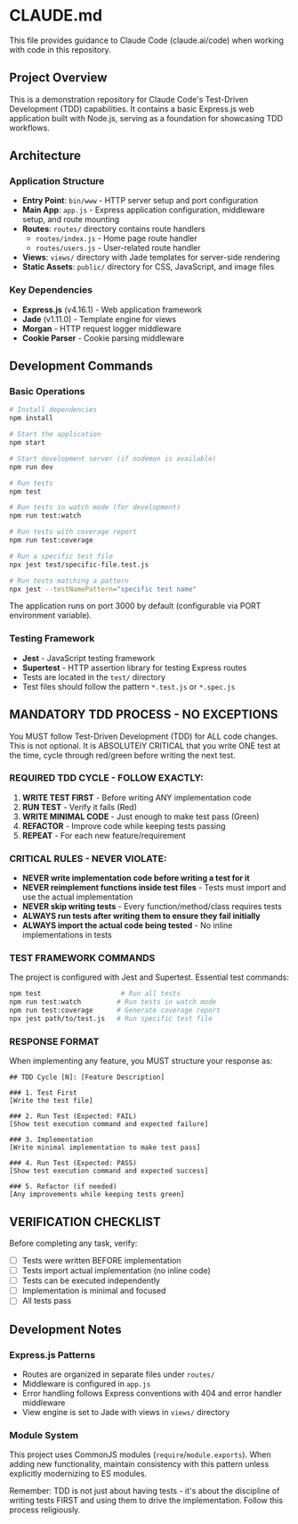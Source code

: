 # CLAUDE.md

This file provides guidance to Claude Code (claude.ai/code) when working with code in this repository.

## Project Overview

This is a demonstration repository for Claude Code's Test-Driven Development (TDD) capabilities. It contains a basic Express.js web application built with Node.js, serving as a foundation for showcasing TDD workflows.

## Architecture

### Application Structure

- **Entry Point**: `bin/www` - HTTP server setup and port configuration
- **Main App**: `app.js` - Express application configuration, middleware setup, and route mounting
- **Routes**: `routes/` directory contains route handlers
  - `routes/index.js` - Home page route handler
  - `routes/users.js` - User-related route handler
- **Views**: `views/` directory with Jade templates for server-side rendering
- **Static Assets**: `public/` directory for CSS, JavaScript, and image files

### Key Dependencies

- **Express.js** (v4.16.1) - Web application framework
- **Jade** (v1.11.0) - Template engine for views
- **Morgan** - HTTP request logger middleware
- **Cookie Parser** - Cookie parsing middleware

## Development Commands

### Basic Operations

```bash
# Install dependencies
npm install

# Start the application
npm start

# Start development server (if nodemon is available)
npm run dev

# Run tests
npm test

# Run tests in watch mode (for development)
npm run test:watch

# Run tests with coverage report
npm run test:coverage

# Run a specific test file
npx jest test/specific-file.test.js

# Run tests matching a pattern
npx jest --testNamePattern="specific test name"
```

The application runs on port 3000 by default (configurable via PORT environment variable).

### Testing Framework

- **Jest** - JavaScript testing framework
- **Supertest** - HTTP assertion library for testing Express routes
- Tests are located in the `test/` directory
- Test files should follow the pattern `*.test.js` or `*.spec.js`

## MANDATORY TDD PROCESS - NO EXCEPTIONS

You MUST follow Test-Driven Development (TDD) for ALL code changes. This is not optional. It is ABSOLUTElY CRITICAL that you write ONE test at the time, cycle through red/green before writing the next test.

### REQUIRED TDD CYCLE - FOLLOW EXACTLY:

1. **WRITE TEST FIRST** - Before writing ANY implementation code
2. **RUN TEST** - Verify it fails (Red)
3. **WRITE MINIMAL CODE** - Just enough to make test pass (Green)
4. **REFACTOR** - Improve code while keeping tests passing
5. **REPEAT** - For each new feature/requirement

### CRITICAL RULES - NEVER VIOLATE:

- **NEVER write implementation code before writing a test for it**
- **NEVER reimplement functions inside test files** - Tests must import and use the actual implementation
- **NEVER skip writing tests** - Every function/method/class requires tests
- **ALWAYS run tests after writing them to ensure they fail initially**
- **ALWAYS import the actual code being tested** - No inline implementations in tests

### TEST FRAMEWORK COMMANDS

The project is configured with Jest and Supertest. Essential test commands:

```bash
npm test                    # Run all tests
npm run test:watch         # Run tests in watch mode
npm run test:coverage      # Generate coverage report
npx jest path/to/test.js   # Run specific test file
```

### RESPONSE FORMAT

When implementing any feature, you MUST structure your response as:

```
## TDD Cycle [N]: [Feature Description]

### 1. Test First
[Write the test file]

### 2. Run Test (Expected: FAIL)
[Show test execution command and expected failure]

### 3. Implementation
[Write minimal implementation to make test pass]

### 4. Run Test (Expected: PASS)
[Show test execution command and expected success]

### 5. Refactor (if needed)
[Any improvements while keeping tests green]
```

## VERIFICATION CHECKLIST

Before completing any task, verify:

- [ ] Tests were written BEFORE implementation
- [ ] Tests import actual implementation (no inline code)
- [ ] Tests can be executed independently
- [ ] Implementation is minimal and focused
- [ ] All tests pass

## Development Notes

### Express.js Patterns

- Routes are organized in separate files under `routes/`
- Middleware is configured in `app.js`
- Error handling follows Express conventions with 404 and error handler middleware
- View engine is set to Jade with views in `views/` directory

### Module System

This project uses CommonJS modules (`require`/`module.exports`). When adding new functionality, maintain consistency with this pattern unless explicitly modernizing to ES modules.

Remember: TDD is not just about having tests - it's about the discipline of writing tests FIRST and using them to drive the implementation. Follow this process religiously.
